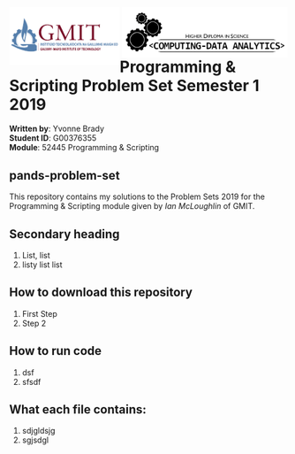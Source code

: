 
<img align="left" src="GMIT-logo.png" alt="GMIT" width="200"/>                               <img align="right" src="data-analytics.png" alt="HDipDA" width="300"/>  

# Programming &amp; Scripting Problem Set Semester 1 2019

**Written by**: Yvonne Brady  
**Student ID**: G00376355  
**Module**: 52445 Programming & Scripting  


## pands-problem-set
This repository contains my solutions to the Problem Sets 2019 for the Programming & Scripting module given by _Ian McLoughlin_ of GMIT.

## Secondary heading

1. List, list
2. listy list list


## How to download this repository

1. First Step
2. Step 2

## How to run code
1. dsf
2. sfsdf

## What each file contains:
1. sdjgldsjg
2. sgjsdgl
